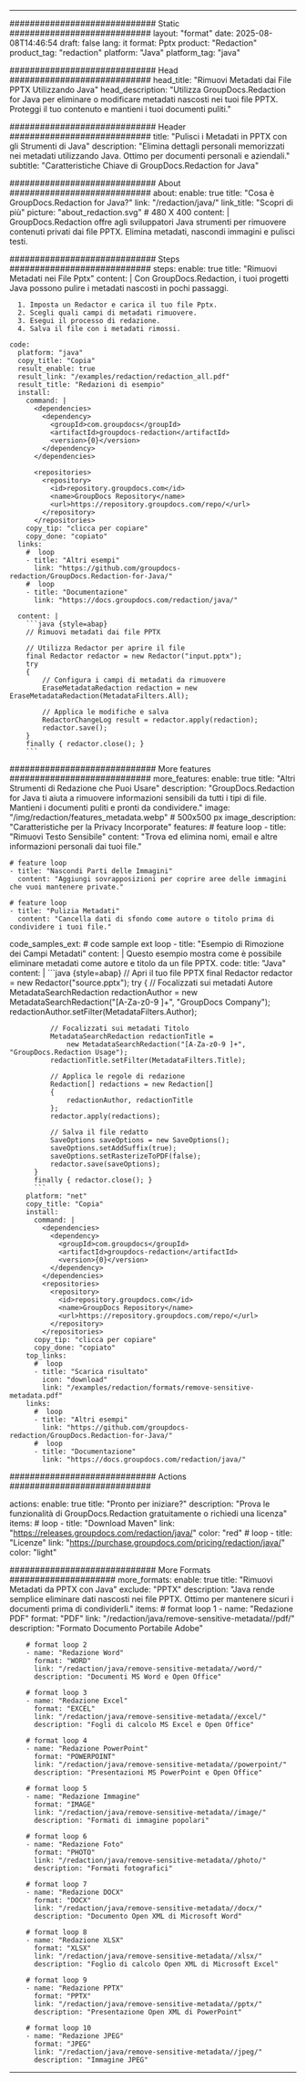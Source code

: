 
---
############################# Static ############################
layout: "format"
date:  2025-08-08T14:46:54
draft: false
lang: it
format: Pptx
product: "Redaction"
product_tag: "redaction"
platform: "Java"
platform_tag: "java"

############################# Head ############################
head_title: "Rimuovi Metadati dai File PPTX Utilizzando Java"
head_description: "Utilizza GroupDocs.Redaction for Java per eliminare o modificare metadati nascosti nei tuoi file PPTX. Proteggi il tuo contenuto e mantieni i tuoi documenti puliti."

############################# Header ############################
title: "Pulisci i Metadati in PPTX con gli Strumenti di Java" 
description: "Elimina dettagli personali memorizzati nei metadati utilizzando Java. Ottimo per documenti personali e aziendali."
subtitle: "Caratteristiche Chiave di GroupDocs.Redaction for Java" 

############################# About ############################
about:
    enable: true
    title: "Cosa è GroupDocs.Redaction for Java?"
    link: "/redaction/java/"
    link_title: "Scopri di più"
    picture: "about_redaction.svg" # 480 X 400
    content: |
       GroupDocs.Redaction offre agli sviluppatori Java strumenti per rimuovere contenuti privati dai file PPTX. Elimina metadati, nascondi immagini e pulisci testi.

############################# Steps ############################
steps:
    enable: true
    title: "Rimuovi Metadati nei File Pptx"
    content: |
      Con GroupDocs.Redaction, i tuoi progetti Java possono pulire i metadati nascosti in pochi passaggi.
      
      1. Imposta un Redactor e carica il tuo file Pptx.
      2. Scegli quali campi di metadati rimuovere.
      3. Esegui il processo di redazione.
      4. Salva il file con i metadati rimossi.
   
    code:
      platform: "java"
      copy_title: "Copia"
      result_enable: true
      result_link: "/examples/redaction/redaction_all.pdf"
      result_title: "Redazioni di esempio"
      install:
        command: |
          <dependencies>
            <dependency>
              <groupId>com.groupdocs</groupId>
              <artifactId>groupdocs-redaction</artifactId>
              <version>{0}</version>
            </dependency>
          </dependencies>

          <repositories>
            <repository>
              <id>repository.groupdocs.com</id>
              <name>GroupDocs Repository</name>
              <url>https://repository.groupdocs.com/repo/</url>
            </repository>
          </repositories>
        copy_tip: "clicca per copiare"
        copy_done: "copiato"
      links:
        #  loop
        - title: "Altri esempi"
          link: "https://github.com/groupdocs-redaction/GroupDocs.Redaction-for-Java/"
        #  loop
        - title: "Documentazione"
          link: "https://docs.groupdocs.com/redaction/java/"
          
      content: |
        ```java {style=abap}
        // Rimuovi metadati dai file PPTX

        // Utilizza Redactor per aprire il file
        final Redactor redactor = new Redactor("input.pptx");
        try
        {
            // Configura i campi di metadati da rimuovere
            EraseMetadataRedaction redaction = new EraseMetadataRedaction(MetadataFilters.All);

            // Applica le modifiche e salva
            RedactorChangeLog result = redactor.apply(redaction);
            redactor.save();
        }
        finally { redactor.close(); }
        ```            


############################# More features ############################
more_features:
  enable: true
  title: "Altri Strumenti di Redazione che Puoi Usare"
  description: "GroupDocs.Redaction for Java ti aiuta a rimuovere informazioni sensibili da tutti i tipi di file. Mantieni i documenti puliti e pronti da condividere."
  image: "/img/redaction/features_metadata.webp" # 500x500 px
  image_description: "Caratteristiche per la Privacy Incorporate"
  features:
    # feature loop
    - title: "Rimuovi Testo Sensibile"
      content: "Trova ed elimina nomi, email e altre informazioni personali dai tuoi file."

    # feature loop
    - title: "Nascondi Parti delle Immagini"
      content: "Aggiungi sovrapposizioni per coprire aree delle immagini che vuoi mantenere private."

    # feature loop
    - title: "Pulizia Metadati"
      content: "Cancella dati di sfondo come autore o titolo prima di condividere i tuoi file."
      
  code_samples_ext:
    # code sample ext loop
    - title: "Esempio di Rimozione dei Campi Metadati"
      content: |
        Questo esempio mostra come è possibile eliminare metadati come autore e titolo da un file PPTX.
      code:
        title: "Java"
        content: |
          ```java {style=abap}
          //  Apri il tuo file PPTX
          final Redactor redactor = new Redactor("source.pptx");
          try
          {
              // Focalizzati sui metadati Autore
              MetadataSearchRedaction redactionAuthor = 
                  new MetadataSearchRedaction("[A-Za-z0-9 ]+", "GroupDocs Company");
              redactionAuthor.setFilter(MetadataFilters.Author);

              // Focalizzati sui metadati Titolo
              MetadataSearchRedaction redactionTitle = 
                  new MetadataSearchRedaction("[A-Za-z0-9 ]+", "GroupDocs.Redaction Usage");
              redactionTitle.setFilter(MetadataFilters.Title);

              // Applica le regole di redazione
              Redaction[] redactions = new Redaction[]
              {
                  redactionAuthor, redactionTitle
              };
              redactor.apply(redactions);

              // Salva il file redatto
              SaveOptions saveOptions = new SaveOptions();
              saveOptions.setAddSuffix(true);
              saveOptions.setRasterizeToPDF(false);
              redactor.save(saveOptions);
          }
          finally { redactor.close(); }
          ```
        platform: "net"
        copy_title: "Copia"
        install:
          command: |
            <dependencies>
              <dependency>
                <groupId>com.groupdocs</groupId>
                <artifactId>groupdocs-redaction</artifactId>
                <version>{0}</version>
              </dependency>
            </dependencies>
            <repositories>
              <repository>
                <id>repository.groupdocs.com</id>
                <name>GroupDocs Repository</name>
                <url>https://repository.groupdocs.com/repo/</url>
              </repository>
            </repositories>
          copy_tip: "clicca per copiare"
          copy_done: "copiato"
        top_links:
          #  loop
          - title: "Scarica risultato"
            icon: "download"
            link: "/examples/redaction/formats/remove-sensitive-metadata.pdf"
        links:
          #  loop
          - title: "Altri esempi"
            link: "https://github.com/groupdocs-redaction/GroupDocs.Redaction-for-Java/"
          #  loop
          - title: "Documentazione"
            link: "https://docs.groupdocs.com/redaction/java/"


############################# Actions ############################

actions:
  enable: true
  title: "Pronto per iniziare?"
  description: "Prova le funzionalità di GroupDocs.Redaction gratuitamente o richiedi una licenza"
  items:
    #  loop
    - title: "Download Maven"
      link: "https://releases.groupdocs.com/redaction/java/"
      color: "red"
        #  loop
    - title: "Licenze"
      link: "https://purchase.groupdocs.com/pricing/redaction/java/"
      color: "light"


############################# More Formats #####################
more_formats:
    enable: true
    title: "Rimuovi Metadati da PPTX con Java"
    exclude: "PPTX"
    description: "Java rende semplice eliminare dati nascosti nei file PPTX. Ottimo per mantenere sicuri i documenti prima di condividerli."
    items: 
        # format loop 1
        - name: "Redazione PDF"
          format: "PDF"
          link: "/redaction/java/remove-sensitive-metadata//pdf/"
          description: "Formato Documento Portabile Adobe"

        # format loop 2
        - name: "Redazione Word"
          format: "WORD"
          link: "/redaction/java/remove-sensitive-metadata//word/"
          description: "Documenti MS Word e Open Office"
          
        # format loop 3
        - name: "Redazione Excel"
          format: "EXCEL"
          link: "/redaction/java/remove-sensitive-metadata//excel/"
          description: "Fogli di calcolo MS Excel e Open Office"

        # format loop 4
        - name: "Redazione PowerPoint"
          format: "POWERPOINT"
          link: "/redaction/java/remove-sensitive-metadata//powerpoint/"
          description: "Presentazioni MS PowerPoint e Open Office"

        # format loop 5
        - name: "Redazione Immagine"
          format: "IMAGE"
          link: "/redaction/java/remove-sensitive-metadata//image/"
          description: "Formati di immagine popolari"

        # format loop 6
        - name: "Redazione Foto"
          format: "PHOTO"
          link: "/redaction/java/remove-sensitive-metadata//photo/"
          description: "Formati fotografici"

        # format loop 7
        - name: "Redazione DOCX"
          format: "DOCX"
          link: "/redaction/java/remove-sensitive-metadata//docx/"
          description: "Documento Open XML di Microsoft Word"
          
        # format loop 8
        - name: "Redazione XLSX"
          format: "XLSX"
          link: "/redaction/java/remove-sensitive-metadata//xlsx/"
          description: "Foglio di calcolo Open XML di Microsoft Excel"
          
        # format loop 9
        - name: "Redazione PPTX"
          format: "PPTX"
          link: "/redaction/java/remove-sensitive-metadata//pptx/"
          description: "Presentazione Open XML di PowerPoint"

        # format loop 10
        - name: "Redazione JPEG"
          format: "JPEG"
          link: "/redaction/java/remove-sensitive-metadata//jpeg/"
          description: "Immagine JPEG"


---